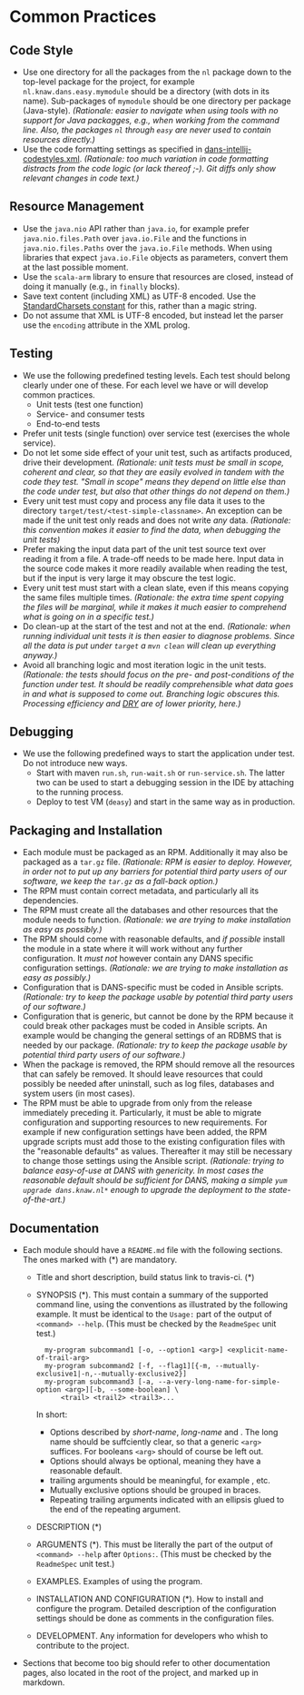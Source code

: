 Common Practices
================

Code Style
----------
* Use one directory for all the packages from the `nl` package down to the top-level package
  for the project, for example `nl.knaw.dans.easy.mymodule` should be a directory (with dots
  in its name). Sub-packages of `mymodule` should be one directory per package (Java-style).
  *(Rationale: easier to navigate when using tools with no support for Java packagges, e.g.,
   when working from the command line. Also, the packages `nl` through `easy` are never used
   to contain resources directly.)*
* Use the code formatting settings as specified in [dans-intellij-codestyles.xml](./dans-intellij-codestyles.xml).
  *(Rationale: too much variation in code formatting distracts from the code logic
   (or lack thereof ;-). Git diffs only show relevant changes in code text.)*

Resource Management
-------------------
* Use the `java.nio` API rather than `java.io`, for example prefer `java.nio.files.Path`
  over `java.io.File` and the functions in  `java.nio.files.Paths` over the `java.io.File`
  methods. When using libraries that expect `java.io.File` objects as parameters, convert
  them at the last possible moment.
* Use the `scala-arm` library to ensure that resources are closed, instead of doing it
  manually (e.g., in `finally` blocks).
* Save text content (including XML) as UTF-8 encoded. Use the [StandardCharsets constant] for this, rather than
  a magic string.
* Do not assume that XML is UTF-8 encoded, but instead let the parser use the `encoding` attribute
  in the XML prolog.

[StandardCharsets constant]: https://docs.oracle.com/javase/8/docs/api/java/nio/charset/StandardCharsets.html#UTF_8
  
Testing
-------
* We use the following predefined testing levels. Each test should belong clearly
  under one of these. For each level we have or will develop common practices.
    - Unit tests (test one function)
    - Service- and consumer tests
    - End-to-end tests
* Prefer unit tests (single function) over service test (exercises the whole service).
* Do not let some side effect of your unit test, such as artifacts produced, drive their
  development. *(Rationale: unit tests must be small in scope, coherent and clear, so that
  they are easily evolved in tandem with the code they test. "Small in scope" means they
  depend on little else than the code under test, but also that other things do not
  depend on them.)*
* Every unit test must copy and process any file data it uses to the directory `target/test/<test-simple-classname>`.
  An exception can be made if the unit test only reads and does not write *any* data.
  *(Rationale: this convention makes it easier to find the data, when debugging the unit tests)*
* Prefer making the input data part of the unit test source text over reading it from a file. A
  trade-off needs to be made here. Input data in the source code makes it more readily available when
  reading the test, but if the input is very large it may obscure the test logic.
* Every unit test must start with a clean slate, even if this means copying the same files multiple times.
  *(Rationale: the extra time spent copying the files will be marginal, while it makes it much easier to
  comprehend what is going on in a specific test.)*
* Do clean-up at the start of the test and not at the end. *(Rationale: when running individual
  unit tests it is then easier to diagnose problems. Since all the data is put under `target` a
  `mvn clean` will clean up everything anyway.)*  
* Avoid all branching logic and most iteration logic in the unit tests. *(Rationale: the tests should
  focus on the pre- and post-conditions of the function under test. It should be readily comprehensible
  what data goes in and what is supposed to come out. Branching logic obscures this. Processing
  efficiency and [DRY] are of lower priority, here.)*
  
  
[DRY]: https://en.wikipedia.org/wiki/Don%27t_repeat_yourself  
  
Debugging
---------
* We use the following predefined ways to start the application under test. Do not introduce new ways.
    - Start with maven `run.sh`, `run-wait.sh` or `run-service.sh`. The latter two can be used to 
      start a debugging session in the IDE by attaching to the running process.
    - Deploy to test VM (`deasy`) and start in the same way as in production.
  
  
Packaging and Installation
--------------------------
* Each module must be packaged as an RPM. Additionally it  may also be packaged as a `tar.gz` file.
  *(Rationale: RPM is easier to deploy. However, in order not to put up any barriers for potential
  third party users of our software, we keep the `tar.gz` as a fall-back option.)*
* The RPM must contain correct metadata, and particularly all its dependencies.
* The RPM must create all the databases and other resources that the module needs
  to function. *(Rationale: we are trying to make installation as easy as possibly.)*
* The RPM should come with reasonable defaults, and *if possible* install the module
  in a state where it will work without any further configuration. It *must not* however
  contain any DANS specific configuration settings. *(Rationale: we are trying to make installation as easy as possibly.)*
* Configuration that is DANS-specific must be coded in Ansible scripts. *(Rationale: try to keep the
  package usable by potential third party users of our software.)*
* Configuration that is generic, but cannot be done by the RPM because it could break other packages
  must be coded in Ansible scripts. An example would be changing the general settings of an RDBMS that
  is needed by our package. *(Rationale: try to keep the package usable by potential third party users of our software.)*
* When the package is removed, the RPM should remove all the resources that can safely
  be removed. It should leave resources that could possibly be needed after uninstall,
  such as log files, databases and system users (in most cases).
* The RPM must be able to upgrade from only from the release immediately preceding it. Particularly, it must be able 
  to migrate configuration and supporting resources to new requirements. For example if new configuration settings have 
  been added, the RPM upgrade scripts must add those to the existing configuration files with the "reasonable defaults" 
  as values. Thereafter it may still be necessary to change those settings using the Ansible script.
  *(Rationale: trying to balance easy-of-use at DANS with genericity. In most cases the reasonable default should be sufficient
  for DANS, making a simple `yum upgrade dans.knaw.nl*` enough to upgrade the deployment to the state-of-the-art.)*
  
Documentation
-------------
* Each module should have a `README.md` file with the following sections. The ones
  marked with (*) are mandatory.
    - Title and short description, build status link to travis-ci. (*)
    - SYNOPSIS (*). This must contain a summary of the supported command line, using the conventions as illustrated
      by the following example. It must be identical to the `Usage:` part of the output of `<command> --help`. (This must
      be checked by the `ReadmeSpec` unit test.)
      
      ```
        my-program subcommand1 [-o, --option1 <arg>] <explicit-name-of-trail-arg>
        my-program subcommand2 [-f, --flag1][{-m, --mutually-exclusive1|-n,--mutually-exclusive2}]
        my-program subcommand3 [-a, --a-very-long-name-for-simple-option <arg>][-b, --some-boolean] \
            <trail> <trail2> <trail3>...
      ```
      In short:
        - Options described by *short-name*, *long-name* and *<arg>*. The long name should be suffciently clear, so that a
          generic `<arg>` suffices. For booleans `<arg>` should of course be left out.
        - Options should always be optional, meaning they have a reasonable default.
        - trailing arguments should be meaningful, for example *<input-directory>*, etc. 
        - Mutually exclusive options should be grouped in braces.
        - Repeating trailing arguments indicated with an ellipsis glued to the end of the repeating argument.
    - DESCRIPTION (*)
    - ARGUMENTS (*). This must be literally the part of the output of `<command> --help` after `Options:`. (This must
      be checked by the `ReadmeSpec` unit test.) 
    - EXAMPLES. Examples of using the program.
    - INSTALLATION AND CONFIGURATION (*). How to install and configure the program. Detailed description of the configuration
      settings should be done as comments in the configuration files.
    - DEVELOPMENT. Any information for developers who whish to contribute to the project.
* Sections that become too big should refer to other documentation pages, also located
  in the root of the project, and marked up in markdown.
